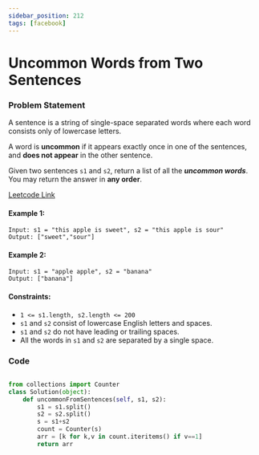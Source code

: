 ```yaml
---
sidebar_position: 212
tags: [facebook]
---
```


# Uncommon Words from Two Sentences

### Problem Statement

A sentence is a string of single-space separated words where each word consists only of lowercase letters.

A word is **uncommon** if it appears exactly once in one of the sentences, and **does not appear** in the other sentence.

Given two sentences `s1` and `s2`, return a list of all the **_uncommon words_**. You may return the answer in **any order**.

[Leetcode Link](https://leetcode.com/problems/uncommon-words-from-two-sentences)

#### Example 1:

```
Input: s1 = "this apple is sweet", s2 = "this apple is sour"
Output: ["sweet","sour"]
```

#### Example 2:

```
Input: s1 = "apple apple", s2 = "banana"
Output: ["banana"]
```

#### Constraints:

- `1 <= s1.length, s2.length <= 200`
- `s1` and `s2` consist of lowercase English letters and spaces.
- `s1` and `s2` do not have leading or trailing spaces.
- All the words in `s1` and `s2` are separated by a single space.

### Code

```python title="Python Code"

from collections import Counter
class Solution(object):
    def uncommonFromSentences(self, s1, s2):
        s1 = s1.split()
        s2 = s2.split()
        s = s1+s2
        count = Counter(s)
        arr = [k for k,v in count.iteritems() if v==1]
        return arr
```
